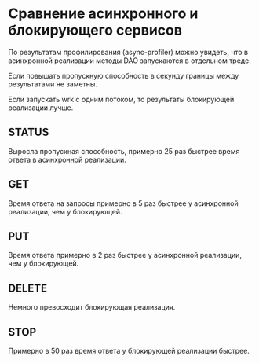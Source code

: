 # Сравнение асинхронного и блокирующего сервисов

По результатам профилирования (async-profiler) можно увидеть, что в асинхронной реализации методы DAO запускаются в отдельном треде.

Если повышать пропускную способность в секунду границы между результатами не заметны.

Если запускать wrk с одним потоком, то результаты блокирующей реализации лучше.

## STATUS

Выросла пропускная способность, примерно 25 раз быстрее время ответа в асинхронной реализации. 

## GET

Время ответа на запросы примерно в 5 раз быстрее у асинхронной реализации, чем у блокирующей.

## PUT

Время ответа примерно в 2 раз быстрее у асинхронной реализации, чем у блокирующей.

## DELETE

Немного превосходит блокирующая реализация.

## STOP

Примерно в 50 раз время ответа у блокирующей реализации быстрее.



